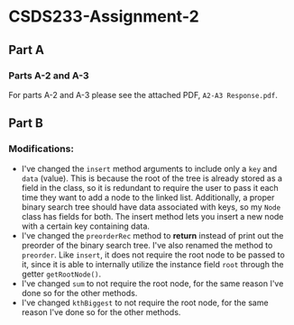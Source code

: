 # CSDS233-Assignment-2

## Part A
### Parts A-2 and A-3
For parts A-2 and A-3 please see the attached PDF, `A2-A3 Response.pdf`.

## Part B
### Modifications:
* I've changed the `insert` method arguments to include only a `key` and `data` (value). This is because the root of the tree is already stored as a field in the class, so it is redundant to require the user to pass it each time they want to add a node to the linked list. Additionally, a proper binary search tree should have data associated with keys, so my `Node` class has fields for both. The insert method lets you insert a new node with a certain key containing data.
* I've changed the `preorderRec` method to **return** instead of print out the preorder of the binary search tree. I've also renamed the method to `preorder`. Like `insert`, it does not require the root node to be passed to it, since it is able to internally utilize the instance field `root` through the getter `getRootNode()`.
* I've changed `sum` to not require the root node, for the same reason I've done so for the other methods.
* I've changed `kthBiggest` to not require the root node, for the same reason I've done so for the other methods.